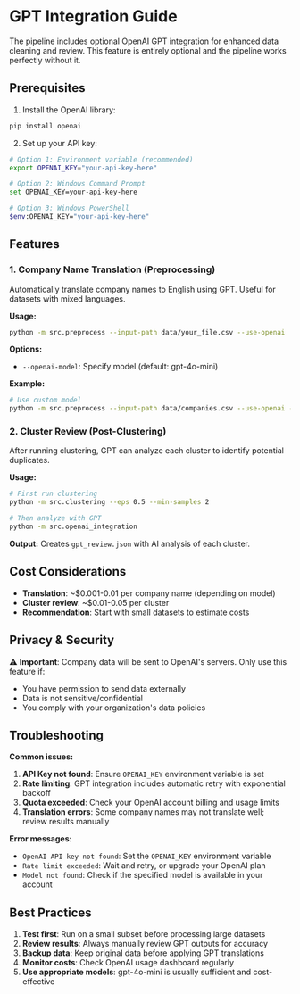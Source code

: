 # GPT Integration Guide

The pipeline includes optional OpenAI GPT integration for enhanced data cleaning and review. This feature is entirely optional and the pipeline works perfectly without it.

## Prerequisites

1. Install the OpenAI library:
```bash
pip install openai
```

2. Set up your API key:
```bash
# Option 1: Environment variable (recommended)
export OPENAI_KEY="your-api-key-here"

# Option 2: Windows Command Prompt
set OPENAI_KEY=your-api-key-here

# Option 3: Windows PowerShell
$env:OPENAI_KEY="your-api-key-here"
```

## Features

### 1. Company Name Translation (Preprocessing)

Automatically translate company names to English using GPT. Useful for datasets with mixed languages.

**Usage:**
```bash
python -m src.preprocess --input-path data/your_file.csv --use-openai
```

**Options:**
- `--openai-model`: Specify model (default: gpt-4o-mini)

**Example:**
```bash
# Use custom model
python -m src.preprocess --input-path data/companies.csv --use-openai --openai-model gpt-4
```

### 2. Cluster Review (Post-Clustering)

After running clustering, GPT can analyze each cluster to identify potential duplicates.

**Usage:**
```bash
# First run clustering
python -m src.clustering --eps 0.5 --min-samples 2

# Then analyze with GPT
python -m src.openai_integration
```

**Output:** Creates `gpt_review.json` with AI analysis of each cluster.

## Cost Considerations

- **Translation**: ~$0.001-0.01 per company name (depending on model)
- **Cluster review**: ~$0.01-0.05 per cluster
- **Recommendation**: Start with small datasets to estimate costs

## Privacy & Security

⚠️ **Important**: Company data will be sent to OpenAI's servers. Only use this feature if:
- You have permission to send data externally
- Data is not sensitive/confidential
- You comply with your organization's data policies

## Troubleshooting

**Common issues:**

1. **API Key not found**: Ensure `OPENAI_KEY` environment variable is set
2. **Rate limiting**: GPT integration includes automatic retry with exponential backoff
3. **Quota exceeded**: Check your OpenAI account billing and usage limits
4. **Translation errors**: Some company names may not translate well; review results manually

**Error messages:**
- `OpenAI API key not found`: Set the `OPENAI_KEY` environment variable
- `Rate limit exceeded`: Wait and retry, or upgrade your OpenAI plan
- `Model not found`: Check if the specified model is available in your account

## Best Practices

1. **Test first**: Run on a small subset before processing large datasets
2. **Review results**: Always manually review GPT outputs for accuracy
3. **Backup data**: Keep original data before applying GPT translations
4. **Monitor costs**: Check OpenAI usage dashboard regularly
5. **Use appropriate models**: gpt-4o-mini is usually sufficient and cost-effective
